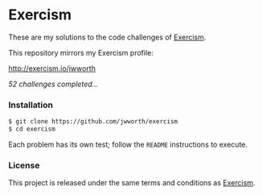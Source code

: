 # Exercism

These are my solutions to the code challenges of [Exercism](http://exercism.io).

This repository mirrors my Exercism profile:

http://exercism.io/jwworth

_52 challenges completed..._

### Installation

```sh
$ git clone https://github.com/jwworth/exercism
$ cd exercism
```

Each problem has its own test; follow the `README` instructions to execute.

### License

This project is released under the same terms and conditions as
[Exercism](http://exercism.io).
